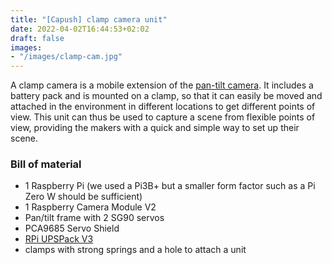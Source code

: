 ```yaml
---
title: "[Capush] clamp camera unit"
date: 2022-04-02T16:44:53+02:02
draft: false
images: 
- "/images/clamp-cam.jpg"
---
```


A clamp camera is a mobile extension of the [pan-tilt camera](/capush/pan-tilt-cam/). It includes a battery pack and is mounted on a clamp, so that it can easily be moved and attached in the environment in different locations to get different points of view. 
This unit can thus be used to capture a scene from flexible points of view, providing the makers with a quick and simple way to set up their scene.

### Bill of material
- 1 Raspberry Pi (we used a Pi3B+ but a smaller form factor such as a Pi Zero W should be sufficient)
- 1 Raspberry Camera Module V2
- Pan/tilt frame with 2 SG90 servos 
- PCA9685 Servo Shield
- [RPi UPSPack V3](https://github.com/rcdrones/UPSPACK_V3)
- clamps with strong springs and a hole to attach a unit
